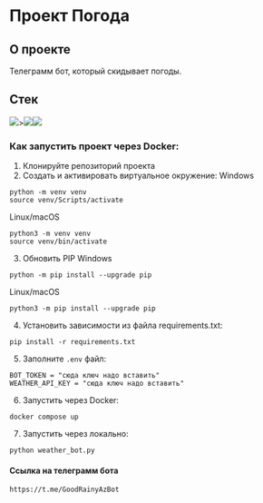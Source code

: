 #  Проект Погода

## О проекте

Телеграмм бот, который скидывает погоды.

## Стек

<img src="https://img.shields.io/badge/Python-FFFFFF?style=for-the-badge&logo=python&logoColor=3776AB"/>><img src="https://img.shields.io/badge/Docker-FFFFFF?style=for-the-badge&logo=Docker&logoColor=2496ED"/><img src="https://img.shields.io/badge/Yandex Cloud-FFFFFF?style=for-the-badge&logo=Yandex Cloud&logoColor=5282FF"/>

### Как запустить проект через Docker:
1. Клонируйте репозиторий проекта
2. Cоздать и активировать виртуальное окружение:
Windows
```
python -m venv venv
source venv/Scripts/activate
```
Linux/macOS
```
python3 -m venv venv
source venv/bin/activate
```
3. Обновить PIP
Windows
```
python -m pip install --upgrade pip
```
Linux/macOS
```
python3 -m pip install --upgrade pip
```
4. Установить зависимости из файла requirements.txt:
```
pip install -r requirements.txt
```
5. Заполните ```.env``` файл:
```
BOT_TOKEN = "сюда ключ надо вставить"
WEATHER_API_KEY = "сюда ключ надо вставить"
```
6. Запустить через Docker:
```
docker compose up
```
7. Запустить через локально:
```
python weather_bot.py
```

#### Ссылка на телеграмм бота
```https://t.me/GoodRainyAzBot```